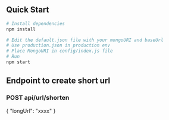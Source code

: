 ## Quick Start

```bash
# Install dependencies
npm install

# Edit the default.json file with your mongoURI and baseUrl
# Use production.json in production env
# Place MongoURI in config/index.js file
# Run
npm start
```

## Endpoint to create short url

### POST api/url/shorten

{ "longUrl": "xxxx" }
